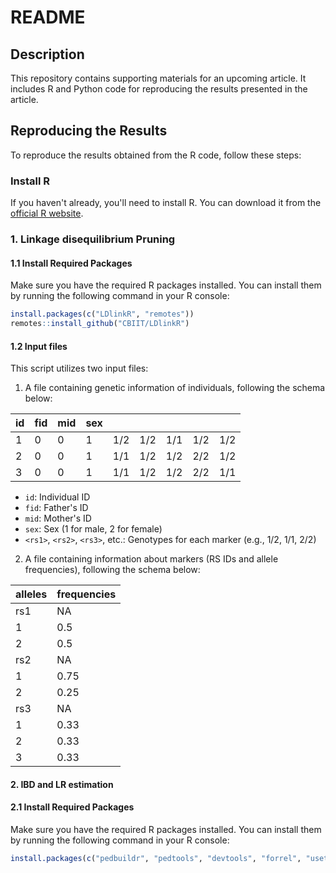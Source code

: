 # README

## Description
This repository contains supporting materials for an upcoming article. It includes R and Python code for reproducing the results presented in the article.

## Reproducing the Results
To reproduce the results obtained from the R code, follow these steps:

### Install R
If you haven't already, you'll need to install R. You can download it from the [official R website](https://www.r-project.org/).

### 1. Linkage disequilibrium Pruning
#### 1.1 Install Required Packages
Make sure you have the required R packages installed. You can install them by running the following command in your R console:

```R
install.packages(c("LDlinkR", "remotes"))
remotes::install_github("CBIIT/LDlinkR")
```

#### 1.2 Input files
This script utilizes two input files:
1. A file containing genetic information of individuals, following the schema below:

| id | fid | mid | sex | <rs1> | <rs2> | <rs3> | <rs4> | <rs5> |
|----|-----|-----|-----|-------|-------|-------|-------|-------|
| 1  | 0   | 0   | 1   | 1/2   | 1/2   | 1/1   | 1/2   | 1/2   |
| 2  | 0   | 0   | 1   | 1/1   | 1/2   | 1/2   | 2/2   | 1/2   |
| 3  | 0   | 0   | 1   | 1/1   | 1/2   | 1/2   | 2/2   | 1/1   |


- `id`: Individual ID
- `fid`: Father's ID
- `mid`: Mother's ID
- `sex`: Sex (1 for male, 2 for female)
- `<rs1>`, `<rs2>`, `<rs3>`, etc.: Genotypes for each marker (e.g., 1/2, 1/1, 2/2)

2. A file containing information about markers (RS IDs and allele frequencies), following the schema below:

alleles|frequencies
----|----
rs1 | NA
1   | 0.5
2   | 0.5
rs2 | NA
1   | 0.75
2   | 0.25
rs3 | NA
1   | 0.33
2   | 0.33
3   | 0.33
  

#### 2. IBD and LR estimation
#### 2.1 Install Required Packages
Make sure you have the required R packages installed. You can install them by running the following command in your R console:
```R
install.packages(c("pedbuildr", "pedtools", "devtools", "forrel", "usethis"))
```
